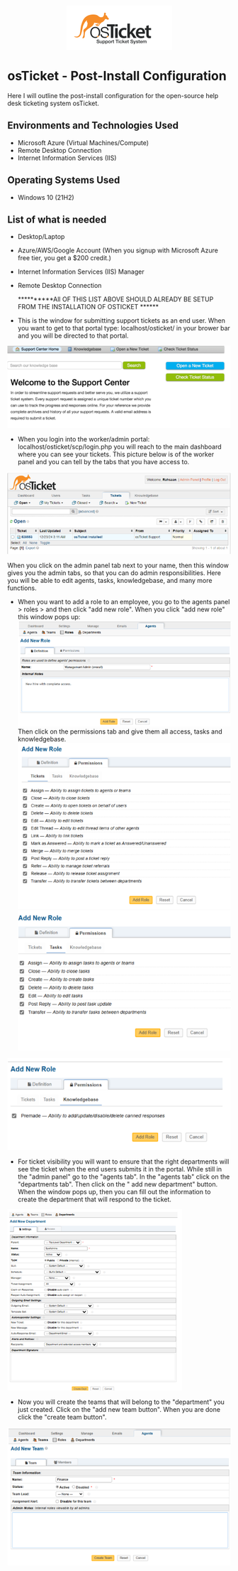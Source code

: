 <p align="center">
<img src="imagesp/Screenshot%202024-12-25%20042807.png">
</p>

<h1>osTicket - Post-Install Configuration</h1>
Here I will outline the post-install configuration for the open-source help desk ticketing system osTicket.

<h2>Environments and Technologies Used</h2>

- Microsoft Azure (Virtual Machines/Compute)
- Remote Desktop Connection
- Internet Information Services (IIS)

<h2>Operating Systems Used </h2>

- Windows 10</b> (21H2)

<h2>List of what is needed</h2>

- Desktop/Laptop
- Azure/AWS/Google Account (When you signup with Microsoft Azure free tier, you get a $200 credit.)
- Internet Information Services (IIS) Manager
- Remote Desktop Connection

  **********All OF THIS LIST ABOVE SHOULD ALREADY BE SETUP FROM THE INSTALLATION OF OSTICKET ******

- This is the window for submitting support tickets as an end user. When you want to get to that portal type: localhost/osticket/ in your brower bar and you will be directed to that portal.
<img src="imagesp/Screenshot%202024-12-26%20021148.png">

- When you login into the worker/admin portal: localhost/osticket/scp/login.php you will reach to the main dashboard where you can see your tickets. This picture below is of the worker panel and you can tell by the tabs that you have access to.
<img src="imagesp/Screenshot%202024-12-25%20043053.png">

When you click on the admin panel tab next to your name, then this window gives you the admin tabs, so that you can do admin responsibilities. Here you will be able to edit agents, tasks, knowledgebase, and many more functions.

- When you want to add a role to an employee, you go to the agents panel > roles > and then click "add new role". When you click "add new role" this window pops up:
<img src="imagesp/Screenshot%202024-12-25%20043115.png"><br>
Then click on the permissions tab and give them all access, tasks and knowledgebase.<br>
<img src="imagesp/Screenshot%202024-12-25%20043137.png"><br>
<img src="imagesp/Screenshot%202024-12-25%20043157.png"><br>
<img src="imagesp/Screenshot%202024-12-25%20043216.png">

- For ticket visibility you will want to ensure that the right departments will see the ticket when the end users submits it in the portal. While still in the "admin panel" go to the "agents tab". In the "agents tab" click on the "departments tab". Then click on the " add new department" button. When the window pops up, then you can fill out the information to create the department that will respond to the ticket.
<img src="imagesp/Screenshot%202024-12-25%20043315.png">

- Now you will create the teams that will belong to the "department" you just created. Click on the "add new team button". When you are done click the "create team button".
<img src="imagesp/Screenshot%202024-12-25%20043405.png">








